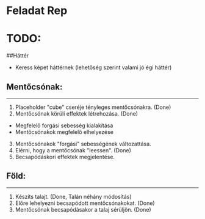 # Feladat Rep
# TODO:
##Háttér
- Keress képet háttérnek (lehetőség szerint valami jó égi háttér)
## Mentőcsónak: 

------------


1. Placeholder "cube" cseréje tényleges mentőcsónakra. (Done)
2.  Mentőcsónak körüli effektek létrehozása. (Done)
  - Megfelelő forgási sebesség kialakítása
  - Mentőcsónakok megfelelő elhelyezése
3. Mentőcsónakok "forgási" sebességének változattása.
4. Elérni, hogy a mentőcsónak "leessen". (Done)
5. Becsapódáskori effektek megjelentése.
## Föld:

------------

1. Készíts talajt. (Done, Talán néhány módosítás) 
2. Előre lehelyezni becsapódott mentőcsónakokat. (Done)
3. Mentőcsónak becsapódásakor a talaj sérüljön. (Done)

